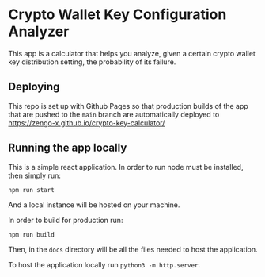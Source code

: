 # Crypto Wallet Key Configuration Analyzer
This app is a calculator that helps you analyze, given a certain crypto wallet key distribution setting, the probability of its failure.

## Deploying
This repo is set up with Github Pages so that production builds of the app that are pushed to the `main` branch are automatically deployed to https://zengo-x.github.io/crypto-key-calculator/

## Running the app locally
This is a simple react application.
In order to run node must be installed, then simply run:
```
npm run start
```
And a local instance will be hosted on your machine.

In order to build for production run:
```
npm run build
```

Then, in the `docs` directory will be all the files needed to host the application.

To host the application locally run `python3 -m http.server`.